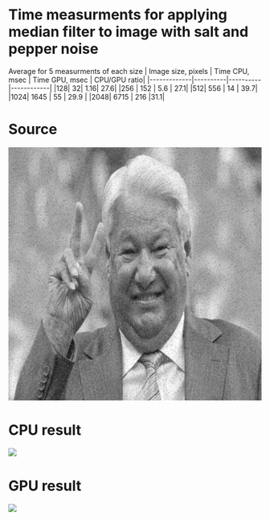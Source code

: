 # Time measurments for applying median filter to image with salt and pepper noise
Average for 5 measurments of each size
| Image size, pixels | Time CPU, msec | Time GPU, msec | CPU/GPU ratio|
|-------------|----------|----------|------------|
|128| 32| 1.16| 27.6|
|256 | 152 | 5.6 | 27.1|
|512| 556 | 14 | 39.7|
|1024| 1645 | 55 | 29.9 |
|2048| 6715 | 216 |31.1|

# Source 
<img src="https://github.com/Opsy1169/salt_and_pepper/blob/master/data/eltsin_noise.bmp?raw=true"  width="512">

# CPU result 
<img src="https://github.com/Opsy1169/salt_and_pepper/blob/master/data/resultCPU.bmp?raw=true"  width="512">

# GPU result 
<img src="https://github.com/Opsy1169/salt_and_pepper/blob/master/data/resultGPU.bmp?raw=true"  width="512">

